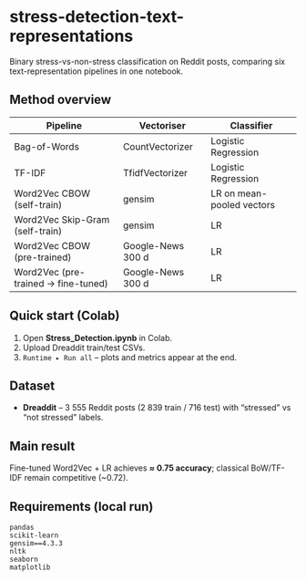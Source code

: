 # stress-detection-text-representations
Binary stress-vs-non-stress classification on Reddit posts, comparing six text-representation pipelines in one notebook.

## Method overview
| Pipeline | Vectoriser | Classifier |
|----------|------------|------------|
| Bag-of-Words | CountVectorizer | Logistic Regression |
| TF-IDF | TfidfVectorizer | Logistic Regression |
| Word2Vec CBOW (self-train) | gensim | LR on mean-pooled vectors |
| Word2Vec Skip-Gram (self-train) | gensim | LR |
| Word2Vec CBOW (pre-trained) | Google-News 300 d | LR |
| Word2Vec (pre-trained → fine-tuned) | Google-News 300 d | LR |

## Quick start (Colab)
1. Open **Stress_Detection.ipynb** in Colab.  
2. Upload Dreaddit train/test CSVs.  
3. `Runtime ▸ Run all` – plots and metrics appear at the end.

## Dataset
* **Dreaddit** – 3 555 Reddit posts (2 839 train / 716 test) with “stressed” vs “not stressed” labels.

## Main result
Fine-tuned Word2Vec + LR achieves **≈ 0.75 accuracy**; classical BoW/TF-IDF remain competitive (~0.72).

## Requirements (local run)
```
pandas
scikit-learn
gensim==4.3.3
nltk
seaborn
matplotlib
```
